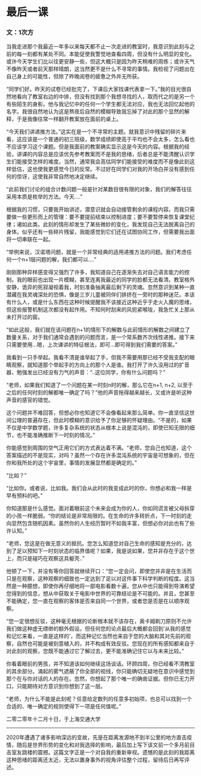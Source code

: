 
# 最后一课

### 文：1次方




当我走进那个我最近一年多以来每天都不止一次走进的教室时，我意识到此刻与之前的每一刻都有某处不同。本能促使我警觉地查看四周，但没有什么明显的变化。或许今天学生们比以往更安静一些，但这大概只是因为昨天稍难的周练；或许天气不像昨天或者前天那样晴朗，这当然更不是什么不寻常的事情。我检视了问题出在自己身上的可能性，但除了昨晚阅卷的疲惫之外并无所获。

“同学们好。昨天的试卷已经批完了，下课后大家找课代表拿一下。”我的目光很自然地看向了教室右边的中排，但没有找到那个我想寻找的人，取而代之的是另一个有些陌生的身影。他与我记忆中的任何一个学生都无法对应，我也无法回忆起他的名字。我很自然地认为这是熬夜后自然的模糊导致我忘掉了对此的那个显然的解释，于是我像往常一样翻开教案放在面前的桌上。

“今天我们讲递推方法。”这实在是一个不寻常的主题。就我意识中残留的碎片来看，这应该是一个普通的初三班级，数学成绩即使高于平均也不会太多，怎么看也不应该学习这个课题。但是我面前的教案确实显示这是今天的内容。根据我的经验，讲课的内容总是应该优先参考教案而不是我的思绪，后者总是不能清醒认识学生们能接受怎样的难度。当然，通常我会高估同学们能接受的难度而不是像此刻这样低估，这也使我更感觉今日的反常。不过好在同学们对我的开场白并没有感到任何的惊讶，这使我非常自然地决定继续。

“此前我们讨论的组合计数问题一般是针对某数目很有限的对象，我们的解答往往采用本质是枚举的方法。今天....”

根据我的习惯，只要我开始讲述，潜意识就会自动接管剩余的课程内容。而我只需要做一些更形而上的管理：要不要提前结束以控制进度；要不要暂停来恢复课堂纪律；诸如此类。此刻的情形却发生了某些微妙的变化，我发现自己无法脱离自己的身体。似乎还有一些碎片残留，我能感觉到它们还在试图协同工作，但需要我出面将一切串联在一起。

“举例来说，汉诺塔问题，就是一个非常经典的适用递推方法的问题。我们考虑任何一个n+1层问题的解，我们都可以....”

刚刚那种异样感变得又强烈了许多，我知道自己在逐渐失去对自己语言能力的控制。我的眼前也出现一片模糊，甚至连离我最近的同学的脸都无法看清。教室格外安静，诡异的死寂凝视着我，时刻准备抽离最后剩下的灵魂。忽然意识到某种一直潜藏在我灵魂深处的恐惧，像是三岁儿童被同伴们排挤在一旁时的那种迷茫。本该有什么人，或是什么东西在这种时候提醒我不该接近这种近乎于走火入魔的思绪，但这些报警机制这次都没有起作用。不知何时刮来的风扼紧喉咙，我急忙关上那从未打开过的窗。

“如此这般，我们就在该问题在n+1的情形下的解数与此前情形的解数之间建立了数量关系，对于我们通常会遇到的问题而言，是一个常系数齐次线性递推。接下来只需要使用...嗯，上次课讲的特征根法，即可...即可得到我们需要的答案。”

我看到一只手举起。我看不清是谁举起了手，但我不需要用那已经不受我支配的眼睛观察，就知道那个举起手的方向上的那个人是谁。我打开了许久没用过的扩音器，勉强发出已经没有力气的声音：“..这位同学，你有什么问题吗？”

“老师，如果我们知道了一个问题在某一时刻n时的解，那么它在n+1, n+2, 以至于之后的任何时刻的解都唯一确定了吗？”他的声音拖得越来越长，又或许是听这种声音的感官的错觉。

这个问题并不难回答，但想必你也知道它不会像看起来那么简单。你一直坚信这世间公理的普遍存在，但此时模糊的意识给予了你足够的怀疑理由。“不是的，如果不仅是中学数学题，许多复杂系统的状态从根本上说是混沌的，即使已知无限的细节，也不能准确推断下一时刻的情况。”

你能感觉到周围的空气正用它们的方式表达着不满。“老师，您自己也知道，这个答案描述的不是现实，对吗？虽然一个存在许多混沌系统的宇宙是可想象的，但在你和我所处的这个宇宙里，事情的发展显然都是确定的。”

“比如？”

“比如你。或者说，比如我。我们会从此时的我变成此时的你，你想必和我一样是早有预料的吧。”

你知道那是什么感觉。面对着眼前这个未来会成为你的人，你如同谎言被父母拆穿的小孩一样脆弱。“你的结论是非常局限的。在生命的许多转折点，下一时刻的走向显然包含随机因素。虽然你的人生经历暂时不如我丰富，但想必你对此也有了些许认知。”

“老师，您这是在做无意义的抵抗。您怎么知道您对自己生命的感知是充分的，达到了足以预知下一时刻状态的临界值呢？如果，我是说如果，您并非存在于这个世上，而只是碰巧在观察这具躯壳..”

他顿了一下，并没有等你回答就继续开口：“您一定会问，即使您并非是在生活而只是在观察，这种观察的细致也一定达到了足以对这件事下科学判断的程度。这当然是一种臆想，即使你再仔细地将一部电影看数十遍，您从中也只能得到导演希望您得到的信息，想从中获取关于电影中世界的可靠结论是不可能的。并且，您甚至不能确定，您一直在观察的客体是否来自同一个世界，或者您是否是在以顺序观察。

“您一定很想反驳，这种毫无根据的论断根本就不该存在，奥卡姆剃刀原则不允许我们做这种虚无缥缈的额外假设。但任何您的论点最后大概都会回到‘从我的感觉和记忆来看，一直是这样的’，而这种记忆当然也来自于您的大脑和其对先前的观察，自然也可能是被刻意植入的，并不构成有效反驳。您现在的所有感知都来自于对此刻的观察，您既不能通过它了解过去，更不能准确记住它以与未来比较。”

你看着眼前的男孩，并不知道该如何继续这场谈话。环顾四周，你已经看不清教室的其余部分。涌起的雾气遮蔽了你全部的视线，你只能确切无疑地在意识中感觉到那个在与你对话的人的存在。忽然，你想起了那个唯一的确凿证据。但你已无力开口，只能期待对方意识到你想到了这一层。

“老师，为什么不能是此刻呢？任意给定数列的任意多初始项，也总可以找到一个合适的、唯一确定的规则使得下一项是任何值呢。”



二零二零年十二月十日，于上海交通大学



-----------------------

2020年遭遇了诸多影响深远的变故，先是在距离发源地不到半公里的地方直击疫情，随后是世界形势的变化和对我选择的影响，最后加上写下该文前一个多月前目击室友跳楼的震撼。这篇文字正是一个对自我的重新审视。遗憾的是此刻的我距离这种思绪的距离还太近，无法以置身事外的视角评估整个过程，留待后日再写评述。





